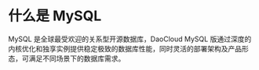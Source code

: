 # 什么是 MySQL

MySQL 是全球最受欢迎的关系型开源数据库，DaoCloud MySQL 版通过深度的内核优化和独享实例提供稳定极致的数据库性能，同时灵活的部署架构及产品形态，可满足不同场景下的数据库需求。
